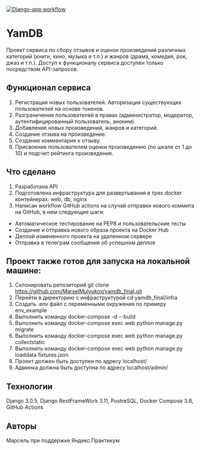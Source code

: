 [![Django-app workflow](https://github.com/MarselMulyukov/yamdb_final/actions/workflows/yamdb_workflow.yml/badge.svg)](https://github.com/MarselMulyukov/yamdb_final/actions/workflows/yamdb_workflow.yml)

# YamDB
Проект сервиса по сбору отзывов и оценок произведений различных категорий (книги, кино, музыка и т.п.) и жанров (драма, комедия, рок, джаз и т.п.).
Доступ к функционалу сервиса доступен только посредством API-запросов.

## Функционал сервиса
1. Регистрация новых пользователей. Авторизация существующих пользователей на основе токенов.
2. Разграничение пользователей в правах (администратор, модератор, аутентифицированный пользователь, аноним).
3. Добавление новых произведений, жанров и категорий.
4. Создание отзыва на произведение.
5. Создание комментария к отзыву.
6. Присвоение пользователем оценки произведению (по шкале от 1 до 10) и подсчет рейтинга произведения.

## Что сделано
1. Разработана API
2. Подготовлена инфраструктура для развертывания в трех docker контейнерах: web, db, nginx
3. Написан workflow GitHub actions на случай отправки нового коммита на GitHub, в нем следующие шаги:
- Автоматическое тестирование на PEP8 и пользовательские тесты
- Создание и отправка нового образа проекта на Docker Hub
- Деплой измененного проекта на удаленном сервере
- Отправка в телеграм сообщения об успешном деплое

## Проект также готов для запуска на локальной машине:
1. Склонировать репозиторий git clone https://github.com/MarselMulyukov/yamdb_final.git
2. Перейти в директорию с инфраструктурой cd yamdb_final/infra
3. Создать .env файл с переменными окружения по примеру env_example
4. Выполнить команду docker-compose -d --build
5. Выполнить команду docker-compose exec web python manage.py migrate
6. Выполнить команду docker-compose exec web python manage.py collectstatic
7. Выполнить команду docker-compose exec web python manage.py loaddata fixtures.json
8. Проект должен быть доступен по адресу localhost/
9. Админка должна быть доступна по адресу localhost/admin/

## Технологии
Django 3.0.5, Django RestFrameWork 3.11, PostreSQL, Docker Compose 3.8, GitHub Actions
 
## Авторы
Марсель при поддержке Яндекс.Практикум
